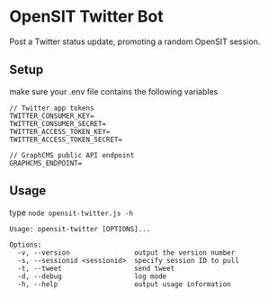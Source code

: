 # OpenSIT Twitter Bot

Post a Twitter status update, promoting a random OpenSIT session.

## Setup

make sure your .env file contains the following variables

    // Twitter app tokens
    TWITTER_CONSUMER_KEY=
    TWITTER_CONSUMER_SECRET=
    TWITTER_ACCESS_TOKEN_KEY=
    TWITTER_ACCESS_TOKEN_SECRET=

    // GraphCMS public API endpoint
    GRAPHCMS_ENDPOINT=


## Usage

type `node opensit-twitter.js -h`

    Usage: opensit-twitter [OPTIONS]...

    Options:
      -v, --version                output the version number
      -s, --sessionid <sessionid>  specify session ID to pull
      -t, --tweet                  send tweet
      -d, --debug                  log mode
      -h, --help                   output usage information
